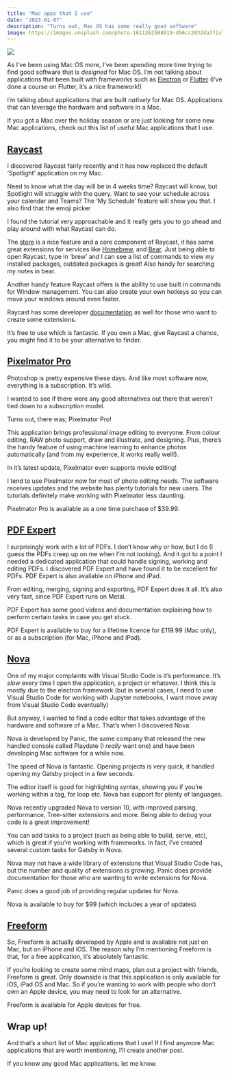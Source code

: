 ```yaml
---
title: "Mac apps that I use"
date: "2023-01-07"
description: "Turns out, Mac OS has some really good software"
image: https://images.unsplash.com/photo-1611262588019-db6cc2032da3?ixlib=rb-4.0.3&q=80&fm=jpg&crop=entropy&cs=tinysrgb&w=4800
---
```


![](https://images.unsplash.com/photo-1611262588019-db6cc2032da3?ixlib=rb-4.0.3&q=80&fm=jpg&crop=entropy&cs=tinysrgb&w=4800)

As I’ve been using Mac OS more, I’ve been spending more time trying to find good software that is *designed* for Mac OS. I’m not talking about applications that been built with frameworks such as [Electron](https://www.electronjs.org/) or [Flutter](https://flutter.dev/) (I’ve done a course on Flutter, it’s a nice framework!)

I’m talking about applications that are built *natively* for Mac OS. Applications that can leverage the hardware and software in a Mac.

If you got a Mac over the holiday season or are just looking for some new Mac applications, check out this list of useful Mac applications that I use.

## [Raycast](https://www.raycast.com/)

I discovered Raycast fairly recently and it has now replaced the default ‘Spotlight’ application on my Mac.

Need to know what the day will be in 4 weeks time? Raycast will know, but Spotlight will struggle with the query. Want to see your schedule across your calendar and Teams? The ‘My Schedule’ feature will show you that. I also find that the emoji picker 

I found the tutorial very approachable and it really gets you to go ahead and play around with what Raycast can do.

The [store](https://www.raycast.com/store) is a nice feature and a core component of Raycast, it has some great extensions for services like [Homebrew](https://www.raycast.com/nhojb/brew), and [Bear](https://www.raycast.com/hmarr/bear). Just being able to open Raycast, type in ‘brew’ and I can see a list of commands to view my installed packages, outdated packages is great! Also handy for searching my notes in bear.

Another handy feature Raycast offers is the ability to use built in commands for Window management. You can also create your own hotkeys so you can move your windows around even faster.

Raycast has some developer [documentation](https://www.raycast.com/developers) as well for those who want to create some extensions.

It’s free to use which is fantastic. If you own a Mac, give Raycast a chance, you might find it to be your alternative to finder.

## [Pixelmator Pro](https://www.pixelmator.com/pro/)

Photoshop is pretty expensive these days. And like most software now, everything is a subscription. It’s wild.

I wanted to see if there were any good alternatives out there that weren’t tied down to a subscription model.

Turns out, there was; Pixelmator Pro!

This application brings professional image editing to everyone. From colour editing, RAW photo support, draw and illustrate, and designing. Plus, there’s the handy feature of using machine learning to enhance photos automatically (and from my experience, it works really well!).

In it’s latest update, Pixelmator even supports movie editing!

I tend to use Pixelmator now for most of photo editing needs. The software receives updates and the website has plenty tutorials for new users. The tutorials definitely make working with Pixelmator less daunting.

Pixelmator Pro is available as a one time purchase of $39.99.

## [PDF Expert](https://pdfexpert.com/)

I surprisingly work with a lot of PDFs. I don’t know why or how, but I do (I guess the PDFs creep up on me when I’m not looking). And it got to a point I needed a dedicated application that could handle signing, working and editing PDFs. I discovered PDF Expert and have found it to be excellent for PDFs. PDF Expert is also available on iPhone and iPad.

From editing, merging, signing and exporting, PDF Expert does it all. It’s also very fast, since PDF Expert runs on Metal.

PDF Expert has some good videos and documentation explaining how to perform certain tasks in case you get stuck.

PDF Expert is available to buy for a lifetime licence for £119.99 (Mac only), or as a subscription (for Mac, iPhone and iPad).

## [Nova](https://nova.app/)

One of my major complaints with Visual Studio Code is it’s performance. It’s *slow* every time I open the application, a project or whatever. I think this is mostly due to the electron framework (but in several cases, I need to use Visual Studio Code for working with Jupyter notebooks, I want move away from Visual Studio Code eventually)

But anyway, I wanted to find a code editor that takes advantage of the hardware and software of a Mac. That’s when I discovered Nova.

Nova is developed by Panic, the same company that released the new handled console called Playdate (I *really* want one) and have been developing Mac software for a while now.

The speed of Nova is fantastic. Opening projects is very quick, it handled opening my Gatsby project in a few seconds.

The editor itself is good for highlighting syntax, showing you if you’re working within a tag, for loop etc. Nova has support for plenty of languages.

Nova recently upgraded Nova to version 10, with improved parsing, performance, Tree-sitter extensions and more. Being able to debug your code is a great improvement!

You can add tasks to a project (such as being able to build, serve, etc), which is great if you’re working with frameworks. In fact, I’ve created several custom tasks for Gatsby in Nova.

Nova may not have a wide library of extensions that Visual Studio Code has, but the number and quality of extensions is growing. Panic does provide documentation for those who are wanting to write extensions for Nova.

Panic does a good job of providing regular updates for Nova.

Nova is available to buy for $99 (which includes a year of updates).

## [Freeform](https://www.apple.com/uk/newsroom/2022/12/apple-launches-freeform-a-powerful-new-app-designed-for-creative-collaboration/)

So, Freeform is actually developed by Apple and is available not just on Mac, but on iPhone and iOS. The reason why I’m mentioning Freeform is that, for a free application, it’s absolutely fantastic.

If you’re looking to create some mind maps, plan out a project with friends, Freeform is great. Only downside is that this application is only available for iOS, iPad OS and Mac. So if you’re wanting to work with people who don’t own an Apple device, you may need to look for an alternative.

Freeform is available for Apple devices for free.

## Wrap up!

And that’s a short list of Mac applications that I use! If I find anymore Mac applications that are worth mentioning, I’ll create another post.

If you know any good Mac applications, let me know.